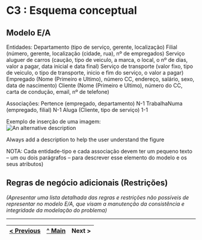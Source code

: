 # C3 : Esquema conceptual

## Modelo E/A

Entidades:
Departamento (tipo de serviço, gerente, localização)
Filial (número, gerente, localização (cidade, rua), nº de empregados)
Serviço aluguer de carros (caução, tipo de veiculo, a marca, o local, o nº de dias, valor a pagar, data inicial e data final)
Serviço de transporte (valor fixo, tipo de veiculo, o tipo de transporte, inicio e fim do serviço, o valor a pagar)
Empregado (Nome (Primeiro e Ultimo), número CC, endereço, salário, sexo, data de nascimento)
Cliente (Nome (Primeiro e Ultimo), número do CC, carta de condução, email, nº de telefone)

Associações:
Pertence (empregado, departamento) N-1
TrabalhaNuma (empregado, filial) N-1
Aluga (Cliente, tipo de serviço) 1-1

Exemplo de inserção de uma imagem:   
![An alternative description](images/image02.png)   

Always add a description to help the user understand the figure 

NOTA: Cada entidade-tipo e cada associação devem ter um pequeno texto – um ou dois parágrafos – para descrever esse elemento do modelo e os seus atributos)

## Regras de negócio adicionais (Restrições)
_(Apresentar uma lista detalhada das regras e restrições não possíveis de representar no modelo E/A, que visam a manutenção da consistência e integridade da modelação do problema)_

---
[< Previous](rei02.md) | [^ Main](https://github.com/exemploTrabalho/reportSIBD/) | Next >
:--- | :---: | ---: 
